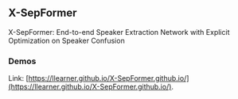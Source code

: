 ## X-SepFormer
X-SepFormer: End-to-end Speaker Extraction Network with Explicit Optimization on Speaker Confusion

### Demos
Link: [https://llearner.github.io/X-SepFormer.github.io/](https://llearner.github.io/X-SepFormer.github.io/).
